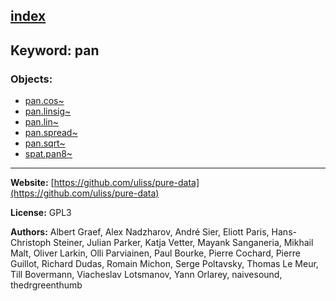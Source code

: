 [index](../index.html)
---

## Keyword: pan

### Objects:
* [pan.cos~](../pan.cos~.html)
* [pan.linsig~](../pan.linsig~.html)
* [pan.lin~](../pan.lin~.html)
* [pan.spread~](../pan.spread~.html)
* [pan.sqrt~](../pan.sqrt~.html)
* [spat.pan8~](../spat.pan8~.html)

---
**Website:** [https://github.com/uliss/pure-data](https://github.com/uliss/pure-data)

**License:** GPL3

**Authors:** Albert Graef, Alex Nadzharov, André Sier, Eliott Paris, Hans-Christoph Steiner, Julian Parker, Katja Vetter, Mayank Sanganeria, Mikhail Malt, Oliver Larkin, Olli Parviainen, Paul Bourke, Pierre Cochard, Pierre Guillot, Richard Dudas, Romain Michon, Serge Poltavsky, Thomas Le Meur, Till Bovermann, Viacheslav Lotsmanov, Yann Orlarey, naivesound, thedrgreenthumb
